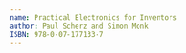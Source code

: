 ```yaml
---
name: Practical Electronics for Inventors
author: Paul Scherz and Simon Monk
ISBN: 978-0-07-177133-7
---
```

